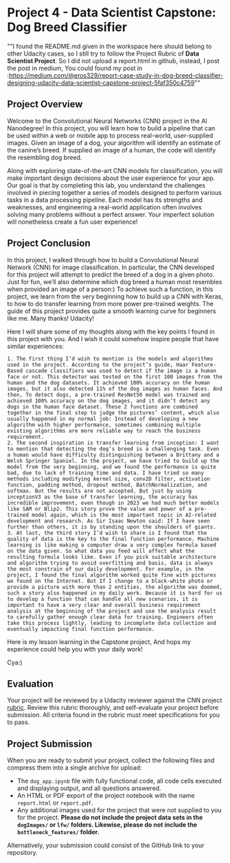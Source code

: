 # Project 4 - Data Scientist Capstone: Dog Breed Classifier 

""I found the README.md given in the workspace here should belong to other Udacity cases, so I still try to follow the Project Rubric of **Data Scientist Project**. So I did not upload a report.html in github, instead, I post the post in medium, You could found my post in :https://medium.com/@eros329/report-case-study-in-dog-breed-classifier-designing-udacity-data-scientist-capstone-project-5faf350c4759""

## Project Overview

Welcome to the Convolutional Neural Networks (CNN) project in the AI Nanodegree! In this project, you will learn how to build a pipeline that can be used within a web or mobile app to process real-world, user-supplied images.  Given an image of a dog, your algorithm will identify an estimate of the canine’s breed.  If supplied an image of a human, the code will identify the resembling dog breed.  

Along with exploring state-of-the-art CNN models for classification, you will make important design decisions about the user experience for your app.  Our goal is that by completing this lab, you understand the challenges involved in piecing together a series of models designed to perform various tasks in a data processing pipeline.  Each model has its strengths and weaknesses, and engineering a real-world application often involves solving many problems without a perfect answer.  Your imperfect solution will nonetheless create a fun user experience!

## Project Conclusion

In this project, I walked through how to build a Convolutional Neural Network (CNN) for image classification. In particular, the CNN developed for this project will attempt to predict the breed of a dog in a given photo. Just for fun, we’ll also determine which dog breed a human most resembles when provided an image of a person:)
To achieve such a function, in this project, we learn from the very beginning how to build up a CNN with Keras, to how to do transfer learning from more power pre-trained weights. The guide of this project provides quite a smooth learning curve for beginners like me. Many thanks! Udacity!

Here I will share some of my thoughts along with the key points I found in this project with you. And I wish it could somehow inspire people that have similar experiences:

    1. The first thing I’d wish to mention is the models and algorithms used in the project. According to the project’s guide, Haar Feature-Based cascade classifiers was used to detect if the image is a human face or not. This detector was tested on the first 100 images from the human and the dog datasets. It achieved 100% accuracy on the human images, but it also detected 11% of the dog images as human faces. And then, To detect dogs, a pre-trained ResNet50 model was trained and achieved 100% accuracy on the dog images, and it didn’t detect any dogs in the human face dataset. These 2 functions are combined together in the final step to judge the pictures’ content, which also usually happened in my normal job: Instead of developing a new algorithm with higher performance, sometimes combining multiple existing algorithms are more reliable way to reach the business requirement.
    2. The second inspiration is transfer learning from inception: I want to mention that detecting the dog’s breed is a challenging task. Even a human would have difficulty distinguishing between a Brittany and a Welsh Springer Spaniel. In the project, we have tried to build up the model from the very beginning, and we found the performance is quite bad, due to lack of training time and data. I have tried so many methods including modifying kernel size, conv2D filter, activation function, padding method, dropout method, BatchNormalization, and softmax. But the results are not accepted. But just by using inceptionV3 as the base of transfer learning, the accuracy has incredible improvement, even though in 2023 we had much better models like SAM or Blip2. This story prove the value and power of a pre-trained model again, which is the most important topic in AI-related development and research. As Sir Isaac Newton said: If I have seen further than others, it is by standing upon the shoulders of giants.
    3. At last, the third story I’d wish to share is I found that the quality of data is the key to the final function performance. Machine learning is like making a computer draw a very complex formula based on the data given. So what data you feed will affect what the resulting formula looks like. Even if you pick suitable architecture and algorithm trying to avoid overfitting and basis, data is always the most constrain of our daily development. For example, in the project, I found the final algorithm worked quite fine with pictures we found on the Internet. But If I change to a black-white photo or provide a picture with more than 2 entities, the algorithm was doomed, such a story also happened in my daily work. Because it is hard for us to develop a function that can handle all new scenarios, it is important to have a very clear and overall business requirement analysis at the beginning of the project and use the analysis result to carefully gather enough clear data for training. Engineers often take this process lightly, leading to incomplete data collection and eventually impacting final function performance.
Here is my lesson learning in the Capstone project, And hops my experience could help you with your daily work!

Cya:)

## Evaluation

Your project will be reviewed by a Udacity reviewer against the CNN project [rubric](https://review.udacity.com/#!/rubrics/810/view).  Review this rubric thoroughly, and self-evaluate your project before submission.  All criteria found in the rubric must meet specifications for you to pass.

## Project Submission

When you are ready to submit your project, collect the following files and compress them into a single archive for upload:
- The `dog_app.ipynb` file with fully functional code, all code cells executed and displaying output, and all questions answered.
- An HTML or PDF export of the project notebook with the name `report.html` or `report.pdf`.
- Any additional images used for the project that were not supplied to you for the project. __Please do not include the project data sets in the `dogImages/` or `lfw/` folders.  Likewise, please do not include the `bottleneck_features/` folder.__

Alternatively, your submission could consist of the GitHub link to your repository.
